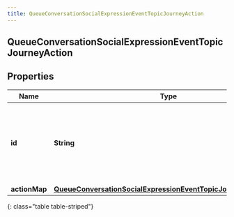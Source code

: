 ```yaml
---
title: QueueConversationSocialExpressionEventTopicJourneyAction
---
```


## QueueConversationSocialExpressionEventTopicJourneyAction

## Properties

| Name          | Type                                                                                                                                                   | Description                                                                          | Notes      |
| ------------- | ------------------------------------------------------------------------------------------------------------------------------------------------------ | ------------------------------------------------------------------------------------ | ---------- |
| **id**        | <!----><!---->**String**<!---->                                                                                                                        | The ID of an action from the Journey System (an action is spawned from an actionMap) | [optional] |
| **actionMap** | <!----><!---->[**QueueConversationSocialExpressionEventTopicJourneyActionMap**](QueueConversationSocialExpressionEventTopicJourneyActionMap.md)<!----> |                                                                                      | [optional] |

{: class="table table-striped"}
